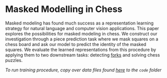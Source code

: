 # Masked Modelling in Chess
Masked modeling has found much success as a representation learning strategy for natural language and computer vision applications. This paper explores the possibilities for masked modeling in chess. We construct our investigation through a piece prediction task where we mask squares on a chess board and ask our model to predict the identity of the masked squares. We evaluate the learned representations from this procedure by applying them to two downstream tasks: detecting [forks](https://en.wikipedia.org/wiki/Fork_(chess)) and solving chess puzzles.

*To run training procedure, copy over data files found [here](https://drive.google.com/drive/folders/1yjt0j-2yqQkP-Q1RhMK2jEwg3S4xXR9s?usp=sharing) to the `code` folder*
